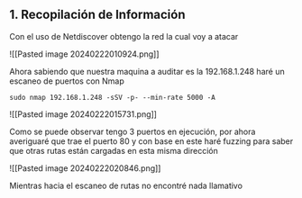 ## 1. Recopilación de Información

Con el uso de Netdiscover obtengo la red la cual voy a atacar

![[Pasted image 20240222010924.png]]

Ahora sabiendo que nuestra maquina a auditar es la 192.168.1.248 haré un escaneo de puertos con Nmap

```
sudo nmap 192.168.1.248 -sSV -p- --min-rate 5000 -A 
```

![[Pasted image 20240222015731.png]]

Como se puede observar tengo 3 puertos en ejecución, por ahora averiguaré que trae el puerto 80 y con base en este haré fuzzing para saber que otras rutas están cargadas en esta misma dirección

![[Pasted image 20240222020846.png]]

Mientras hacia el escaneo de rutas no encontré nada llamativo 

